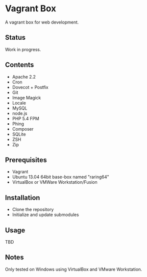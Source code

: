 # Vagrant Box
A vagrant box for web development.

## Status
Work in progress.

## Contents
* Apache 2.2
* Cron
* Dovecot + Postfix
* Git
* Image Magick
* Locale
* MySQL
* node.js
* PHP 5.4 FPM
* Phing
* Composer
* SQLite
* ZSH
* Zip

## Prerequisites
* Vagrant
* Ubuntu 13.04 64bit base-box named "raring64"
* VirtualBox or VMWare Workstation/Fusion

## Installation
* Clone the repository
* Initialize and update submodules

## Usage

TBD

## Notes
Only tested on Windows using VirtualBox and VMware Workstation.
